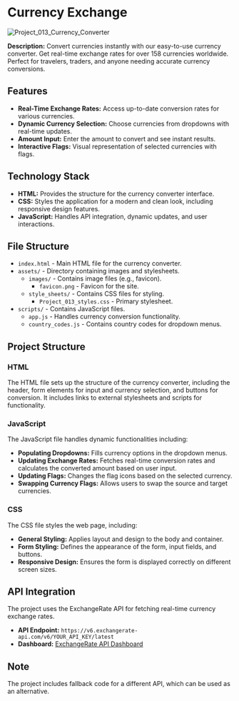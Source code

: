 # Currency Exchange

![Project_013_Currency_Converter](https://github.com/user-attachments/assets/8aa6805a-e55d-4549-9a22-8304a97cd234)

**Description:** Convert currencies instantly with our easy-to-use currency converter. Get real-time exchange rates for over 158 currencies worldwide. Perfect for travelers, traders, and anyone needing accurate currency conversions.

## Features

- **Real-Time Exchange Rates:** Access up-to-date conversion rates for various currencies.
- **Dynamic Currency Selection:** Choose currencies from dropdowns with real-time updates.
- **Amount Input:** Enter the amount to convert and see instant results.
- **Interactive Flags:** Visual representation of selected currencies with flags.

## Technology Stack

- **HTML:** Provides the structure for the currency converter interface.
- **CSS:** Styles the application for a modern and clean look, including responsive design features.
- **JavaScript:** Handles API integration, dynamic updates, and user interactions.

## File Structure

- `index.html` - Main HTML file for the currency converter.
- `assets/` - Directory containing images and stylesheets.
  - `images/` - Contains image files (e.g., favicon).
    - `favicon.png` - Favicon for the site.
  - `style_sheets/` - Contains CSS files for styling.
    - `Project_013_styles.css` - Primary stylesheet.
- `scripts/` - Contains JavaScript files.
  - `app.js` - Handles currency conversion functionality.
  - `country_codes.js` - Contains country codes for dropdown menus.

## Project Structure

### HTML

The HTML file sets up the structure of the currency converter, including the header, form elements for input and currency selection, and buttons for conversion. It includes links to external stylesheets and scripts for functionality.

### JavaScript

The JavaScript file handles dynamic functionalities including:
- **Populating Dropdowns:** Fills currency options in the dropdown menus.
- **Updating Exchange Rates:** Fetches real-time conversion rates and calculates the converted amount based on user input.
- **Updating Flags:** Changes the flag icons based on the selected currency.
- **Swapping Currency Flags:** Allows users to swap the source and target currencies.

### CSS

The CSS file styles the web page, including:
- **General Styling:** Applies layout and design to the body and container.
- **Form Styling:** Defines the appearance of the form, input fields, and buttons.
- **Responsive Design:** Ensures the form is displayed correctly on different screen sizes.

## API Integration

The project uses the ExchangeRate API for fetching real-time currency exchange rates.

- **API Endpoint:** `https://v6.exchangerate-api.com/v6/YOUR_API_KEY/latest`
- **Dashboard:** [ExchangeRate API Dashboard](https://app.exchangerate-api.com/dashboard/confirmed)

## Note

The project includes fallback code for a different API, which can be used as an alternative.

